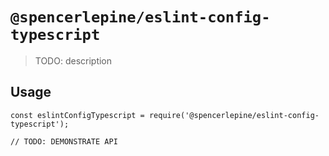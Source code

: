 # `@spencerlepine/eslint-config-typescript`

> TODO: description

## Usage

```
const eslintConfigTypescript = require('@spencerlepine/eslint-config-typescript');

// TODO: DEMONSTRATE API
```
